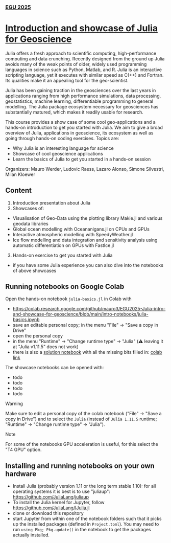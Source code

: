 ### [EGU 2025](https://www.egu25.eu)
# [Introduction and showcase of Julia for Geoscience](https://meetingorganizer.copernicus.org/EGU25/session/53623)

Julia offers a fresh approach to scientific computing, high-performance computing and data crunching. Recently designed from the ground up Julia avoids many of the weak points of older, widely used programming languages in science such as Python, Matlab, and R. Julia is an interactive scripting language, yet it executes with similar speed as C(++) and Fortran. Its qualities make it an appealing tool for the geo-scientist.

Julia has been gaining traction in the geosciences over the last years in applications ranging from high performance simulations, data processing, geostatistics, machine learning, differentiable programming to general modelling. The Julia package ecosystem necessary for geosciences has substantially matured, which makes it readily usable for research.

This course provides a show case of some cool geo-applications and a hands-on introduction to get you started with Julia. We aim to give a broad overview of Julia, applications in geoscience, its ecosystem as well as going through hands-on coding exercises. Topics are:
- Why Julia is an interesting language for science
- Showcase of cool geoscience applications
- Learn the basics of Julia to get you started in a hands-on session

Organizers: Mauro Werder, Ludovic Raess, Lazaro Alonso, Simone Silvestri, Milan Kloewer

## Content

1) Introduction presentation about Julia
2) Showcases of:
  - Visualisation of Geo-Data using the plotting library Makie.jl and various geodata libraries
  - Global ocean modelling with Oceananigans.jl on CPUs and GPUs
  - Interactive atmospheric modelling with SpeedyWeather.jl
  - Ice flow modelling and data integration and sensitivity analysis using automatic differentiation on GPUs with FastIce.jl
3) Hands-on exercise to get you started with Julia
  - if you have some Julia experience you can also dive into the notebooks of above showcases

## Running notebooks on Google Colab
Open the hands-on notebook `julia-basics.jl` in Colab with
- https://colab.research.google.com/github/mauro3/EGU2025-Julia-intro-and-showcase-for-geoscience/blob/main/intro-notebooks/julia-basics.ipynb
- save an editable personal copy; in the menu "File" -> "Save a copy in Drive"
- open the personal copy
- in the menu "Runtime" -> "Change runtime type" -> "Julia" (⚠️ leaving it at "Julia v1.11.5" does not work)
- there is also a [solution notebook](https://github.com/mauro3/EGU2025-Julia-intro-and-showcase-for-geoscience/blob/main/intro-notebooks/solution/julia-basics.ipynb) with all the missing bits filled in: [colab link](https://colab.research.google.com/github/mauro3/EGU2025-Julia-intro-and-showcase-for-geoscience/blob/main/intro-notebooks/solution/julia-basics.ipynb)

The showcase notebooks can be opened with:
- todo
- todo
- todo
- todo

> [!WARNING]
> Make sure to edit a personal copy of the colab notebook ("File" -> "Save a copy in Drive") and to select the `Julia` (instead of `Julia 1.11.5` runtime; "Runtime" -> "Change runtime type" -> "Julia").

> [!NOTE]
> For some of the notebooks GPU acceleration is useful, for this select the "T4 GPU" option.

## Installing and running notebooks on your own hardware

- Install Julia (probably version 1.11 or the long term stable 1.10): for all operating systems it is best is to use "juliaup": https://github.com/JuliaLang/juliaup
- To install the Julia kernel for Jupyter, follow https://github.com/JuliaLang/IJulia.jl
- clone or download this repository
- start Jupyter from within one of the notebook folders such that it picks up the installed packages (defined in `Project.toml`). You may need to run `using Pkg; Pkg.update()` in the notebook to get the packages actually installed.
